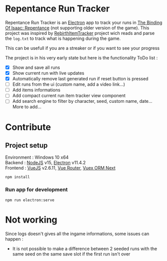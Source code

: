 # Repentance Run Tracker
Repentance Run Tracker is an [Electron](https://www.electronjs.org/) app to track your runs in [The Binding Of Isaac: Repentance](https://store.steampowered.com/app/1426300/The_Binding_of_Isaac_Repentance/) (not supporting older version of the game). This project was inspired by [RebirthItemTracker](https://github.com/Rchardon/RebirthItemTracker) project wich reads and parse the ``log.txt`` to track what is happening during the game.

This can be usefull if you are a streaker or if you want to see your progress

The project is in his very early state but here is the functionality ToDo list :
- [x] Show and save all runs
- [x] Show current run with live updates
- [X] Automatically remove last generated run if reset button is pressed
- [ ] Edit runs from the ui (custom name, add a video link...)
- [ ] Add items informations
- [ ] Add compact current run item tracker view component
- [ ] Add search engine to filter by character, seed, custom name, date...\
More to add...

# Contribute
## Project setup
Environment : Windows 10 x64\
Backend : [NodeJS](https://nodejs.org/en/download/) v15, [Electron](https://www.electronjs.org/) v11.4.2\
Frontend : [VueJS](https://vuejs.org/) v2.6.11, [Vue Router](https://router.vuejs.org/), [Vuex ORM Next](https://next.vuex-orm.org/)
```
npm install
```

### Run app for development
```
npm run electron:serve
```

# Not working
Since logs doesn't gives all the ingame informations, some issues can happen :
- It is not possible to make a difference between 2 seeded runs with the same seed on the same save slot if the first run isn't over
